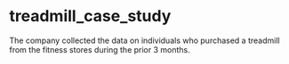 # treadmill_case_study
The company collected the data on individuals who purchased a treadmill from the fitness stores during the prior 3 months.
